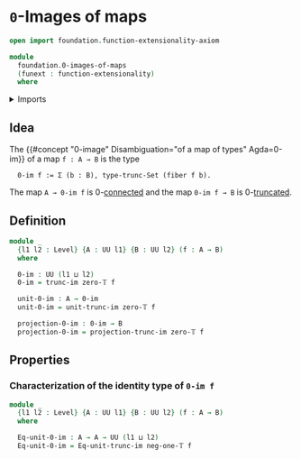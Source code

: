 # `0`-Images of maps

```agda
open import foundation.function-extensionality-axiom

module
  foundation.0-images-of-maps
  (funext : function-extensionality)
  where
```

<details><summary>Imports</summary>

```agda
open import foundation.truncation-images-of-maps funext
open import foundation.universe-levels

open import foundation-core.truncation-levels
```

</details>

## Idea

The {{#concept "0-image" Disambiguation="of a map of types" Agda=0-im}} of a map
`f : A → B` is the type

```text
  0-im f := Σ (b : B), type-trunc-Set (fiber f b).
```

The map `A → 0-im f` is 0-[connected](foundation.connected-maps.md) and the map
`0-im f → B` is 0-[truncated](foundation.truncated-maps.md).

## Definition

```agda
module _
  {l1 l2 : Level} {A : UU l1} {B : UU l2} (f : A → B)
  where

  0-im : UU (l1 ⊔ l2)
  0-im = trunc-im zero-𝕋 f

  unit-0-im : A → 0-im
  unit-0-im = unit-trunc-im zero-𝕋 f

  projection-0-im : 0-im → B
  projection-0-im = projection-trunc-im zero-𝕋 f
```

## Properties

### Characterization of the identity type of `0-im f`

```agda
module _
  {l1 l2 : Level} {A : UU l1} {B : UU l2} (f : A → B)
  where

  Eq-unit-0-im : A → A → UU (l1 ⊔ l2)
  Eq-unit-0-im = Eq-unit-trunc-im neg-one-𝕋 f
```
